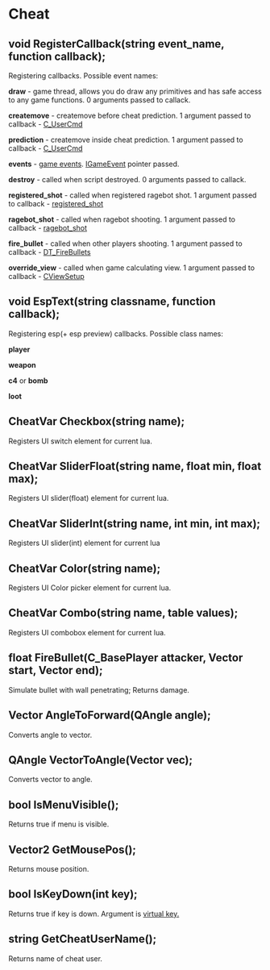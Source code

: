 # Cheat

## void RegisterCallback\(string event\_name, function callback\);

Registering callbacks. Possible event names:

**draw** - game thread, allows you do draw any primitives and has safe access to any game functions. 0 arguments passed to callack.

**createmove** - createmove before cheat prediction. 1 argument passed to callback - [C\_UserCmd](cusercmd.md)

**prediction** - createmove inside cheat prediction. 1 argument passed to callback - [C\_UserCmd](cusercmd.md)

**events** - [game events](https://wiki.alliedmods.net/Counter-Strike:_Global_Offensive_Events). [IGameEvent](igameevent.md) pointer passed.

**destroy** - called when script destroyed. 0 arguments passed to callack.

**registered\_shot** - called when registered ragebot shot. 1 argument passed to callback - [registered\_shot](https://github.com/neverlosecc/api-documentation/tree/3a04ef10ffb23dd5a75fe64fe3abb6231d05e118/methods/registered_shot.md)

**ragebot\_shot** - called when ragebot shooting. 1 argument passed to callback - [ragebot\_shot](https://github.com/neverlosecc/api-documentation/tree/3a04ef10ffb23dd5a75fe64fe3abb6231d05e118/methods/ragebot_shot.md)

**fire\_bullet** - called when other players shooting. 1 argument passed to callback - [DT\_FireBullets](https://github.com/neverlosecc/api-documentation/tree/3a04ef10ffb23dd5a75fe64fe3abb6231d05e118/methods/DT_TEFireBullets.md)

**override\_view** - called when game calculating view. 1 argument passed to callback - [CViewSetup](https://github.com/neverlosecc/api-documentation/tree/3a04ef10ffb23dd5a75fe64fe3abb6231d05e118/methods/CViewSetup.md)

## void EspText\(string classname, function callback\);

Registering esp\(+ esp preview\) callbacks. Possible class names:

**player**

**weapon**

**c4** or **bomb**

**loot**

## CheatVar Checkbox\(string name\);

Registers UI switch element for current lua.

## CheatVar SliderFloat\(string name, float min, float max\);

Registers UI slider\(float\) element for current lua.

## CheatVar SliderInt\(string name, int min, int max\);

Registers UI slider\(int\) element for current lua

## CheatVar Color\(string name\);

Registers UI Color picker element for current lua.

## CheatVar Combo\(string name, table values\);

Registers UI combobox element for current lua. 

## float FireBullet\(C\_BasePlayer attacker, Vector start, Vector end\);

Simulate bullet with wall penetrating; Returns damage.

## Vector AngleToForward\(QAngle angle\);

Converts angle to vector.

## QAngle VectorToAngle\(Vector vec\);

Converts vector to angle.

## bool IsMenuVisible\(\);

Returns true if menu is visible.

## Vector2 GetMousePos\(\);

Returns mouse position.

## bool IsKeyDown\(int key\);

Returns true if key is down. Argument is [virtual key.](https://docs.microsoft.com/en-us/windows/win32/inputdev/virtual-key-codes)

## string GetCheatUserName\(\);

Returns name of cheat user.

